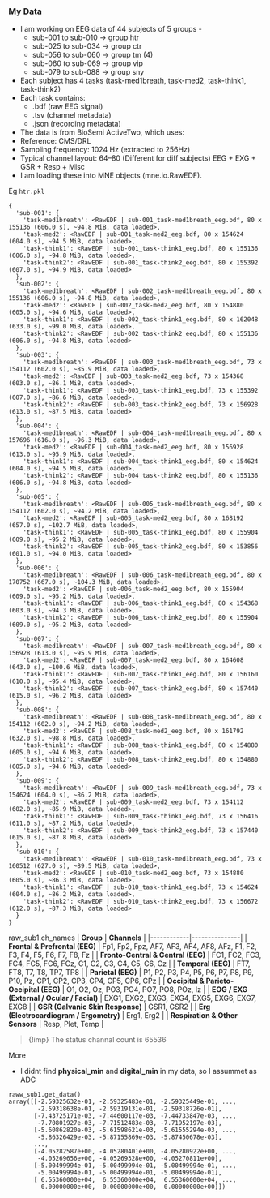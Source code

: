 ### My Data
- I am working on EEG data of 44 subjects of 5 groups - 
  - sub-001 to sub-010 -> group htr 
  - sub-025 to sub-034 -> group ctr 
  - sub-056 to sub-060 -> group tm  (4)
  - sub-060 to sub-069 -> group vip 
  - sub-079 to sub-088 -> group sny 
- Each subject has 4 tasks (task-med1breath, task-med2, task-think1, task-think2)
- Each task contains:
  - .bdf (raw EEG signal)
  - .tsv (channel metadata)
  - .json (recording metadata)
- The data is from BioSemi ActiveTwo, which uses:
- Reference: CMS/DRL
- Sampling frequency: 1024 Hz (extracted to 256Hz)
- Typical channel layout: 64–80 (Different for diff subjects) EEG + EXG + GSR + Resp + Misc
- I am loading these into MNE objects (mne.io.RawEDF).

Eg `htr.pkl`
```
{
  'sub-001': {
    'task-med1breath': <RawEDF | sub-001_task-med1breath_eeg.bdf, 80 x 155136 (606.0 s), ~94.8 MiB, data loaded>,
    'task-med2': <RawEDF | sub-001_task-med2_eeg.bdf, 80 x 154624 (604.0 s), ~94.5 MiB, data loaded>,
    'task-think1': <RawEDF | sub-001_task-think1_eeg.bdf, 80 x 155136 (606.0 s), ~94.8 MiB, data loaded>,
    'task-think2': <RawEDF | sub-001_task-think2_eeg.bdf, 80 x 155392 (607.0 s), ~94.9 MiB, data loaded>
  },
  'sub-002': {
    'task-med1breath': <RawEDF | sub-002_task-med1breath_eeg.bdf, 80 x 155136 (606.0 s), ~94.8 MiB, data loaded>,
    'task-med2': <RawEDF | sub-002_task-med2_eeg.bdf, 80 x 154880 (605.0 s), ~94.6 MiB, data loaded>,
    'task-think1': <RawEDF | sub-002_task-think1_eeg.bdf, 80 x 162048 (633.0 s), ~99.0 MiB, data loaded>,
    'task-think2': <RawEDF | sub-002_task-think2_eeg.bdf, 80 x 155136 (606.0 s), ~94.8 MiB, data loaded>
  },
  'sub-003': {
    'task-med1breath': <RawEDF | sub-003_task-med1breath_eeg.bdf, 73 x 154112 (602.0 s), ~85.9 MiB, data loaded>,
    'task-med2': <RawEDF | sub-003_task-med2_eeg.bdf, 73 x 154368 (603.0 s), ~86.1 MiB, data loaded>,
    'task-think1': <RawEDF | sub-003_task-think1_eeg.bdf, 73 x 155392 (607.0 s), ~86.6 MiB, data loaded>,
    'task-think2': <RawEDF | sub-003_task-think2_eeg.bdf, 73 x 156928 (613.0 s), ~87.5 MiB, data loaded>
  },
  'sub-004': {
    'task-med1breath': <RawEDF | sub-004_task-med1breath_eeg.bdf, 80 x 157696 (616.0 s), ~96.3 MiB, data loaded>,
    'task-med2': <RawEDF | sub-004_task-med2_eeg.bdf, 80 x 156928 (613.0 s), ~95.9 MiB, data loaded>,
    'task-think1': <RawEDF | sub-004_task-think1_eeg.bdf, 80 x 154624 (604.0 s), ~94.5 MiB, data loaded>,
    'task-think2': <RawEDF | sub-004_task-think2_eeg.bdf, 80 x 155136 (606.0 s), ~94.8 MiB, data loaded>
  },
  'sub-005': {
    'task-med1breath': <RawEDF | sub-005_task-med1breath_eeg.bdf, 80 x 154112 (602.0 s), ~94.2 MiB, data loaded>,
    'task-med2': <RawEDF | sub-005_task-med2_eeg.bdf, 80 x 168192 (657.0 s), ~102.7 MiB, data loaded>,
    'task-think1': <RawEDF | sub-005_task-think1_eeg.bdf, 80 x 155904 (609.0 s), ~95.2 MiB, data loaded>,
    'task-think2': <RawEDF | sub-005_task-think2_eeg.bdf, 80 x 153856 (601.0 s), ~94.0 MiB, data loaded>
  },
  'sub-006': {
    'task-med1breath': <RawEDF | sub-006_task-med1breath_eeg.bdf, 80 x 170752 (667.0 s), ~104.3 MiB, data loaded>,
    'task-med2': <RawEDF | sub-006_task-med2_eeg.bdf, 80 x 155904 (609.0 s), ~95.2 MiB, data loaded>,
    'task-think1': <RawEDF | sub-006_task-think1_eeg.bdf, 80 x 154368 (603.0 s), ~94.3 MiB, data loaded>,
    'task-think2': <RawEDF | sub-006_task-think2_eeg.bdf, 80 x 155904 (609.0 s), ~95.2 MiB, data loaded>
  },
  'sub-007': {
    'task-med1breath': <RawEDF | sub-007_task-med1breath_eeg.bdf, 80 x 156928 (613.0 s), ~95.9 MiB, data loaded>,
    'task-med2': <RawEDF | sub-007_task-med2_eeg.bdf, 80 x 164608 (643.0 s), ~100.6 MiB, data loaded>,
    'task-think1': <RawEDF | sub-007_task-think1_eeg.bdf, 80 x 156160 (610.0 s), ~95.4 MiB, data loaded>,
    'task-think2': <RawEDF | sub-007_task-think2_eeg.bdf, 80 x 157440 (615.0 s), ~96.2 MiB, data loaded>
  },
  'sub-008': {
    'task-med1breath': <RawEDF | sub-008_task-med1breath_eeg.bdf, 80 x 154112 (602.0 s), ~94.2 MiB, data loaded>,
    'task-med2': <RawEDF | sub-008_task-med2_eeg.bdf, 80 x 161792 (632.0 s), ~98.8 MiB, data loaded>,
    'task-think1': <RawEDF | sub-008_task-think1_eeg.bdf, 80 x 154880 (605.0 s), ~94.6 MiB, data loaded>,
    'task-think2': <RawEDF | sub-008_task-think2_eeg.bdf, 80 x 154880 (605.0 s), ~94.6 MiB, data loaded>
  },
  'sub-009': {
    'task-med1breath': <RawEDF | sub-009_task-med1breath_eeg.bdf, 73 x 154624 (604.0 s), ~86.2 MiB, data loaded>,
    'task-med2': <RawEDF | sub-009_task-med2_eeg.bdf, 73 x 154112 (602.0 s), ~85.9 MiB, data loaded>,
    'task-think1': <RawEDF | sub-009_task-think1_eeg.bdf, 73 x 156416 (611.0 s), ~87.2 MiB, data loaded>,
    'task-think2': <RawEDF | sub-009_task-think2_eeg.bdf, 73 x 157440 (615.0 s), ~87.8 MiB, data loaded>
  },
  'sub-010': {
    'task-med1breath': <RawEDF | sub-010_task-med1breath_eeg.bdf, 73 x 160512 (627.0 s), ~89.5 MiB, data loaded>,
    'task-med2': <RawEDF | sub-010_task-med2_eeg.bdf, 73 x 154880 (605.0 s), ~86.3 MiB, data loaded>,
    'task-think1': <RawEDF | sub-010_task-think1_eeg.bdf, 73 x 154624 (604.0 s), ~86.2 MiB, data loaded>,
    'task-think2': <RawEDF | sub-010_task-think2_eeg.bdf, 73 x 156672 (612.0 s), ~87.3 MiB, data loaded>
  }
}
```

raw_sub1.ch_names
| **Group** | **Channels** |
|------------|---------------|
| **Frontal & Prefrontal (EEG)** | Fp1, Fp2, Fpz, AF7, AF3, AF4, AF8, AFz, F1, F2, F3, F4, F5, F6, F7, F8, Fz |
| **Fronto-Central & Central (EEG)** | FC1, FC2, FC3, FC4, FC5, FC6, FCz, C1, C2, C3, C4, C5, C6, Cz |
| **Temporal (EEG)** | FT7, FT8, T7, T8, TP7, TP8 |
| **Parietal (EEG)** | P1, P2, P3, P4, P5, P6, P7, P8, P9, P10, Pz, CP1, CP2, CP3, CP4, CP5, CP6, CPz |
| **Occipital & Parieto-Occipital (EEG)** | O1, O2, Oz, PO3, PO4, PO7, PO8, POz, Iz |
| **EOG / EXG (External / Ocular / Facial)** | EXG1, EXG2, EXG3, EXG4, EXG5, EXG6, EXG7, EXG8 |
| **GSR (Galvanic Skin Response)** | GSR1, GSR2 |
| **Erg (Electrocardiogram / Ergometry)** | Erg1, Erg2 |
| **Respiration & Other Sensors** | Resp, Plet, Temp |


> {!imp}
> The status channal count is 65536


More
- I didnt find **physical_min** and **digital_min** in  my data, so I assummet as ADC
```
raww_sub1.get_data()
array([[-2.59325632e-01, -2.59325483e-01, -2.59325449e-01, ...,
        -2.59318638e-01, -2.59319131e-01, -2.59318726e-01],
       [-7.43725171e-03, -7.44600117e-03, -7.44733847e-03, ...,
        -7.70801927e-03, -7.71512483e-03, -7.71952197e-03],
       [-5.60862820e-03, -5.61598621e-03, -5.61555294e-03, ...,
        -5.86326429e-03, -5.87155869e-03, -5.87450678e-03],
       ...,
       [-4.05282587e+00, -4.05280401e+00, -4.05280922e+00, ...,
        -4.05269656e+00, -4.05269328e+00, -4.05270811e+00],
       [-5.00499994e-01, -5.00499994e-01, -5.00499994e-01, ...,
        -5.00499994e-01, -5.00499994e-01, -5.00499994e-01],
       [ 6.55360000e+04,  6.55360000e+04,  6.55360000e+04, ...,
         0.00000000e+00,  0.00000000e+00,  0.00000000e+00]])
```



